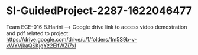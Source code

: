 # SI-GuidedProject-2287-1622046477
Team ECE-016 B.Harini -->
Google drive link to access video demostration and pdf related to project:
https://drive.google.com/drive/u/1/folders/1m5S9b-v-xWYVjkaQSKjgYz2EIfWZi7xI
